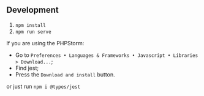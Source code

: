 ## Development

1. `npm install`
2. `npm run serve`

If you are using the PHPStorm:

- Go to `Preferences • Languages & Frameworks • Javascript • Libraries > Download...`;
- Find jest;
- Press the `Download and install` button.

or just run `npm i @types/jest`
